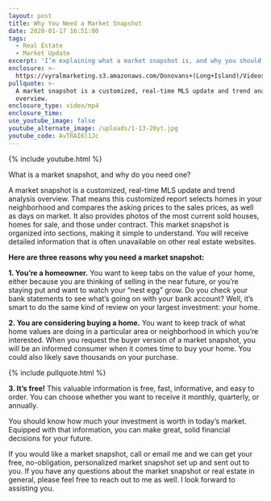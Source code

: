 ```yaml
---
layout: post
title: Why You Need a Market Snapshot
date: 2020-01-17 16:51:00
tags:
  - Real Estate
  - Market Update
excerpt: 'I’m explaining what a market snapshot is, and why you should get one!'
enclosure: >-
  https://vyralmarketing.s3.amazonaws.com/Donovans+(Long+Island)/Videos/2020/What+is+a+Market+Snapshot_.mp4
pullquote: >-
  A market snapshot is a customized, real-time MLS update and trend analysis
  overview.
enclosure_type: video/mp4
enclosure_time:
use_youtube_image: false
youtube_alternate_image: /uploads/1-13-20yt.jpg
youtube_code: AvTRAI6l1Jc
---
```


{% include youtube.html %}

What is a market snapshot, and why do you need one?

A market snapshot is a customized, real-time MLS update and trend analysis overview. That means this customized report selects homes in your neighborhood and compares the asking prices to the sales prices, as well as days on market. It also provides photos of the most current sold houses, homes for sale, and those under contract. This market snapshot is organized into sections, making it simple to understand. You will receive detailed information that is often unavailable on other real estate websites.

**Here are three reasons why you need a market snapshot:**

**1\. You’re a homeowner.** You want to keep tabs on the value of your home, either because you are thinking of selling in the near future, or you’re staying put and want to watch your “nest egg” grow. Do you check your bank statements to see what’s going on with your bank account? Well, it’s smart to do the same kind of review on your largest investment: your home.&nbsp;

**2\. You are considering buying a home.** You want to keep track of what home values are doing in a particular area or neighborhood in which you’re interested. When you request the buyer version of a market snapshot, you will be an informed consumer when it comes time to buy your home. You could also likely save thousands on your purchase.

{% include pullquote.html %}

**3\. It’s free\!** This valuable information is free, fast, informative, and easy to order. You can choose whether you want to receive it monthly, quarterly, or annually.&nbsp;

You should know how much your investment is worth in today’s market. Equipped with that information, you can make great, solid financial decisions for your future.

If you would like a market snapshot, call or email me and we can get your free, no-obligation, personalized market snapshot set up and sent out to you. If you have any questions about the market snapshot or real estate in general, please feel free to reach out to me as well. I look forward to assisting you.&nbsp;